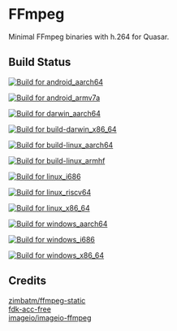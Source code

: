 # FFmpeg
Minimal FFmpeg binaries with h.264 for Quasar.

## Build Status
[![Build for android_aarch64](https://github.com/StellarForager/FFmpeg/actions/workflows/build-android_aarch64.yml/badge.svg)](https://github.com/StellarForager/FFmpeg/actions/workflows/build-android_aarch64.yml)

[![Build for android_armv7a](https://github.com/StellarForager/FFmpeg/actions/workflows/build-android_armv7a.yml/badge.svg)](https://github.com/StellarForager/FFmpeg/actions/workflows/build-android_armv7a.yml)

[![Build for darwin_aarch64](https://github.com/StellarForager/FFmpeg/actions/workflows/build-darwin_aarch64.yml/badge.svg)](https://github.com/StellarForager/FFmpeg/actions/workflows/build-darwin_aarch64.yml)

[![Build for build-darwin_x86_64](https://github.com/StellarForager/FFmpeg/actions/workflows/build-darwin_x86_64.yml/badge.svg)](https://github.com/StellarForager/FFmpeg/actions/workflows/build-darwin_x86_64.yml)

[![Build for build-linux_aarch64](https://github.com/StellarForager/FFmpeg/actions/workflows/build-linux_aarch64.yml/badge.svg)](https://github.com/StellarForager/FFmpeg/actions/workflows/build-linux_aarch64.yml)

[![Build for build-linux_armhf](https://github.com/StellarForager/FFmpeg/actions/workflows/build-linux_armhf.yml/badge.svg)](https://github.com/StellarForager/FFmpeg/actions/workflows/build-linux_armhf.yml)

[![Build for linux_i686](https://github.com/StellarForager/FFmpeg/actions/workflows/build-linux_i686.yml/badge.svg)](https://github.com/StellarForager/FFmpeg/actions/workflows/build-linux_i686.yml)

[![Build for linux_riscv64](https://github.com/StellarForager/FFmpeg/actions/workflows/build-linux_riscv64.yml/badge.svg)](https://github.com/StellarForager/FFmpeg/actions/workflows/build-linux_riscv64.yml)

[![Build for linux_x86_64](https://github.com/StellarForager/FFmpeg/actions/workflows/build-linux_x86_64.yml/badge.svg)](https://github.com/StellarForager/FFmpeg/actions/workflows/build-linux_x86_64.yml)

[![Build for windows_aarch64](https://github.com/StellarForager/FFmpeg/actions/workflows/build-windows_aarch64.yml/badge.svg)](https://github.com/StellarForager/FFmpeg/actions/workflows/build-windows_aarch64.yml)

[![Build for windows_i686](https://github.com/StellarForager/FFmpeg/actions/workflows/build-windows_i686.yml/badge.svg)](https://github.com/StellarForager/FFmpeg/actions/workflows/build-windows_i686.yml)

[![Build for windows_x86_64](https://github.com/StellarForager/FFmpeg/actions/workflows/build-windows_x86_64.yml/badge.svg)](https://github.com/StellarForager/FFmpeg/actions/workflows/build-windows_x86_64.yml)

## Credits
[zimbatm/ffmpeg-static](https://github.com/zimbatm/ffmpeg-static) <br>
[fdk-acc-free](https://cgit.freedesktop.org/~wtay/fdk-aac/log/?h=fedora) <br>
[imageio/imageio-ffmpeg](https://github.com/imageio/imageio-ffmpeg)
